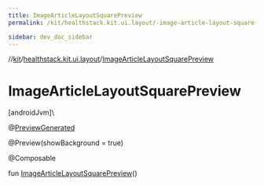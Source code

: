 ```yaml
---
title: ImageArticleLayoutSquarePreview
permalink: /kit/healthstack.kit.ui.layout/-image-article-layout-square-preview.html

sidebar: dev_doc_sidebar
---
```

//[kit](../../kit.html)/[healthstack.kit.ui.layout](index.html)/[ImageArticleLayoutSquarePreview](-image-article-layout-square-preview.html)



# ImageArticleLayoutSquarePreview



[androidJvm]\




@[PreviewGenerated](../healthstack.kit.annotation/-preview-generated/index.html)



@Preview(showBackground = true)



@Composable



fun [ImageArticleLayoutSquarePreview](-image-article-layout-square-preview.html)()




